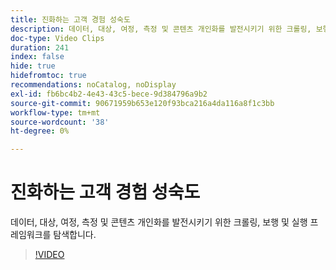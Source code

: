 ```yaml
---
title: 진화하는 고객 경험 성숙도
description: 데이터, 대상, 여정, 측정 및 콘텐츠 개인화를 발전시키기 위한 크롤링, 보행 및 실행 프레임워크를 탐색합니다.
doc-type: Video Clips
duration: 241
index: false
hide: true
hidefromtoc: true
recommendations: noCatalog, noDisplay
exl-id: fb6bc4b2-4e43-43c5-bece-9d384796a9b2
source-git-commit: 90671959b653e120f93bca216a4da116a8f1c3bb
workflow-type: tm+mt
source-wordcount: '38'
ht-degree: 0%

---
```


# 진화하는 고객 경험 성숙도

데이터, 대상, 여정, 측정 및 콘텐츠 개인화를 발전시키기 위한 크롤링, 보행 및 실행 프레임워크를 탐색합니다.

<!-- 85_S651_3442537_240_evolving-customer-experience-maturity -->
>[!VIDEO](https://video.tv.adobe.com/v/3458293/?learn=on&enablevpops=true)
